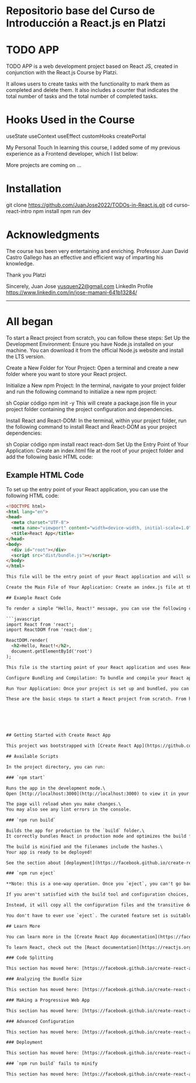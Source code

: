 # Repositorio base del Curso de Introducción a React.js en Platzi

 # TODO APP
TODO APP is a web development project based on React JS, created in conjunction with the React.js Course by Platzi.

It allows users to create tasks with the functionality to mark them as completed and delete them. It also includes a counter that indicates the total number of tasks and the total number of completed tasks.

# Hooks Used in the Course
useState
useContext
useEffect
customHooks
createPortal

My Personal Touch
In learning this course, I added some of my previous experience as a Frontend developer, which I list below:

More projects are coming on ...

# Installation

git clone https://github.com/JuanJose2022/TODOs-in-React.js.git
cd curso-react-intro
npm install
npm run dev

# Acknowledgments
The course has been very entertaining and enriching.
Professor Juan David Castro Gallego has an effective and efficient way of imparting his knowledge.

Thank you Platzi 

Sincerely,
Juan Jose 
yusquen22@gmail.com
LinkedIn Profile 
https://www.linkedin.com/in/jose-mamani-641b13284/

********** 
# All began 

To start a React project from scratch, you can follow these steps:
Set Up the Development Environment: Ensure you have Node.js installed on your machine. You can download it from the official Node.js website and install the LTS version.

Create a New Folder for Your Project: Open a terminal and create a new folder where you want to store your React project.

Initialize a New npm Project: In the terminal, navigate to your project folder and run the following command to initialize a new npm project:

sh
Copiar código 
npm init -y
This will create a package.json file in your project folder containing the project configuration and dependencies.

Install React and React-DOM: In the terminal, within your project folder, run the following command to install React and React-DOM as your project dependencies:

sh
Copiar código
npm install react react-dom
Set Up the Entry Point of Your Application: Create an index.html file at the root of your project folder and add the following basic HTML code:


## Example HTML Code

To set up the entry point of your React application, you can use the following HTML code:

```html
<!DOCTYPE html>
<html lang="en">
<head>
  <meta charset="UTF-8">
  <meta name="viewport" content="width=device-width, initial-scale=1.0">
  <title>React App</title>
</head>
<body>
  <div id="root"></div>
  <script src="dist/bundle.js"></script>
</body>
</html>

This file will be the entry point of your React application and will serve as the container for the content generated by React.

Create the Main File of Your Application: Create an index.js file at the root of your project folder and add the following code:

## Example React Code

To render a simple "Hello, React!" message, you can use the following code:

```javascript
import React from 'react';
import ReactDOM from 'react-dom';

ReactDOM.render(
  <h2>Hello, React!</h2>,
  document.getElementById('root')
);

This file is the starting point of your React application and uses React-DOM to render a simple React component into the element with the ID root defined in the index.html file.

Configure Bundling and Compilation: To bundle and compile your React application, you can use tools like Webpack or Create React App. These tools allow you to write your code in multiple files and generate a single JavaScript file that can be included in your index.html file. You can find detailed documentation and examples on how to set up these tools in their respective documentations.

Run Your Application: Once your project is set up and bundled, you can run it in your browser. Open the index.html file in your browser and you should see the message "Hello, React!" rendered on the page.

These are the basic steps to start a React project from scratch. From here, you can continue building and developing your React application by adding components, styles, interactions, and more.






## Getting Started with Create React App

This project was bootstrapped with [Create React App](https://github.com/facebook/create-react-app).

## Available Scripts

In the project directory, you can run:

### `npm start`

Runs the app in the development mode.\
Open [http://localhost:3000](http://localhost:3000) to view it in your browser.

The page will reload when you make changes.\
You may also see any lint errors in the console.

### `npm run build`

Builds the app for production to the `build` folder.\
It correctly bundles React in production mode and optimizes the build for the best performance.

The build is minified and the filenames include the hashes.\
Your app is ready to be deployed!

See the section about [deployment](https://facebook.github.io/create-react-app/docs/deployment) for more information.

### `npm run eject`

**Note: this is a one-way operation. Once you `eject`, you can't go back!**

If you aren't satisfied with the build tool and configuration choices, you can `eject` at any time. This command will remove the single build dependency from your project.

Instead, it will copy all the configuration files and the transitive dependencies (webpack, Babel, ESLint, etc) right into your project so you have full control over them. All of the commands except `eject` will still work, but they will point to the copied scripts so you can tweak them. At this point you're on your own.

You don't have to ever use `eject`. The curated feature set is suitable for small and middle deployments, and you shouldn't feel obligated to use this feature. However we understand that this tool wouldn't be useful if you couldn't customize it when you are ready for it.

## Learn More

You can learn more in the [Create React App documentation](https://facebook.github.io/create-react-app/docs/getting-started).

To learn React, check out the [React documentation](https://reactjs.org/).

### Code Splitting

This section has moved here: [https://facebook.github.io/create-react-app/docs/code-splitting](https://facebook.github.io/create-react-app/docs/code-splitting)

### Analyzing the Bundle Size

This section has moved here: [https://facebook.github.io/create-react-app/docs/analyzing-the-bundle-size](https://facebook.github.io/create-react-app/docs/analyzing-the-bundle-size)

### Making a Progressive Web App

This section has moved here: [https://facebook.github.io/create-react-app/docs/making-a-progressive-web-app](https://facebook.github.io/create-react-app/docs/making-a-progressive-web-app)

### Advanced Configuration

This section has moved here: [https://facebook.github.io/create-react-app/docs/advanced-configuration](https://facebook.github.io/create-react-app/docs/advanced-configuration)

### Deployment

This section has moved here: [https://facebook.github.io/create-react-app/docs/deployment](https://facebook.github.io/create-react-app/docs/deployment)

### `npm run build` fails to minify

This section has moved here: [https://facebook.github.io/create-react-app/docs/troubleshooting#npm-run-build-fails-to-minify](https://facebook.github.io/create-react-app/docs/troubleshooting#npm-run-build-fails-to-minify)
